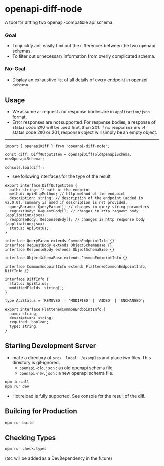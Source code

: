 # openapi-diff-node

A tool for diffing two openapi-compatible api schema.

### Goal

- To quickly and easily find out the differences between the two openapi schemas.
- To filter out unnecessary information from overly complicated schema.

### No-Goal

- Display an exhaustive list of all details of every endpoint in openapi schema.

## Usage

- We assume all request and response bodies are in `application/json` format.
- Error responses are not supported. For response bodies, a response of status code 200 will be used first, then 201. If no responses are of status code 200 or 201, response object will simply be an empty object.

---

```tsx
import { openapiDiff } from 'opeanpi-diff-node';

const diff: DiffOutputItem = openapiDiff(oldOpenapiSchema, newOpenapiSchema);

console.log(diff);
```

- see following interfaces for the type of the result

```tsx
export interface DiffOutputItem {
  path: string; // path of the endpoint
  method: ApiHttpMethod; // http method of the endpoint
  description: string; // description of the endpoint (added in v2.0.0), summary is used if description is not provided.
  queryParams: QueryParam[]; // changes in query string parameters
  requestBody: RequestBody[]; // changes in http request body (application/json)
  responseBody: ResponseBody[]; // changes in http response body (application/json)
  status: ApiStatus;
}

interface QueryParam extends CommonEndpointInfo {}
interface RequestBody extends ObjectSchemaBase {}
interface ResponseBody extends ObjectSchemaBase {}

interface ObjectSchemaBase extends CommonEndpointInfo {}

interface CommonEndpointInfo extends FlattenedCommonEndpointInfo, DiffInfo {}

interface DiffInfo {
  status: ApiStatus;
  modifiedFields: string[];
}

type ApiStatus = 'REMOVED' | 'MODIFIED' | 'ADDED' | 'UNCHANGED';

export interface FlattenedCommonEndpointInfo {
  name: string;
  description: string;
  required: boolean;
  type: string;
}
```

## Starting Development Server

- make a directory of `src/__local__/examples` and place two files. This directory is git-ignored.
  - `openapi-old.json` : an old openapi schema file.
  - `openapi-new.json` : a new openapi schema file.

```bash
npm install
npm run dev
```

- Hot reload is fully supported. See console for the result of the diff.

## Building for Production

```bash
npm run build
```

## Checking Types

```bash
npm run check:types
```

(tsc will be added as a DevDependency in the future)
